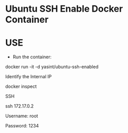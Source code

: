 # Ubuntu SSH Enable Docker Container

# USE

- Run the container:

docker run -it -d yasint/ubuntu-ssh-enabled

Identify the Internal IP

docker inspect <container-id-name>

SSH

ssh <container-ip> 172.17.0.2

Username: root

Password: 1234